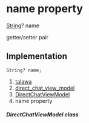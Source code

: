 
<div>

# name property

</div>


[String](https://api.flutter.dev/flutter/dart-core/String-class.html)?
name


getter/setter pair




## Implementation

``` language-dart
String? name;
```







1.  [talawa](../../index.html)
2.  [direct_chat_view_model](../../view_model_after_auth_view_models_chat_view_models_direct_chat_view_model/)
3.  [DirectChatViewModel](../../view_model_after_auth_view_models_chat_view_models_direct_chat_view_model/DirectChatViewModel-class.html)
4.  name property

##### DirectChatViewModel class







